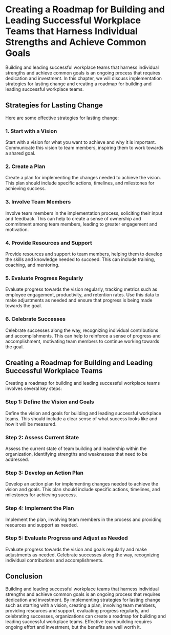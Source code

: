 Creating a Roadmap for Building and Leading Successful Workplace Teams that Harness Individual Strengths and Achieve Common Goals
===========================================================================================================================================================================================

Building and leading successful workplace teams that harness individual strengths and achieve common goals is an ongoing process that requires dedication and investment. In this chapter, we will discuss implementation strategies for lasting change and creating a roadmap for building and leading successful workplace teams.

Strategies for Lasting Change
-----------------------------

Here are some effective strategies for lasting change:

### 1. Start with a Vision

Start with a vision for what you want to achieve and why it is important. Communicate this vision to team members, inspiring them to work towards a shared goal.

### 2. Create a Plan

Create a plan for implementing the changes needed to achieve the vision. This plan should include specific actions, timelines, and milestones for achieving success.

### 3. Involve Team Members

Involve team members in the implementation process, soliciting their input and feedback. This can help to create a sense of ownership and commitment among team members, leading to greater engagement and motivation.

### 4. Provide Resources and Support

Provide resources and support to team members, helping them to develop the skills and knowledge needed to succeed. This can include training, coaching, and mentoring.

### 5. Evaluate Progress Regularly

Evaluate progress towards the vision regularly, tracking metrics such as employee engagement, productivity, and retention rates. Use this data to make adjustments as needed and ensure that progress is being made towards the goal.

### 6. Celebrate Successes

Celebrate successes along the way, recognizing individual contributions and accomplishments. This can help to reinforce a sense of progress and accomplishment, motivating team members to continue working towards the goal.

Creating a Roadmap for Building and Leading Successful Workplace Teams
----------------------------------------------------------------------

Creating a roadmap for building and leading successful workplace teams involves several key steps:

### Step 1: Define the Vision and Goals

Define the vision and goals for building and leading successful workplace teams. This should include a clear sense of what success looks like and how it will be measured.

### Step 2: Assess Current State

Assess the current state of team building and leadership within the organization, identifying strengths and weaknesses that need to be addressed.

### Step 3: Develop an Action Plan

Develop an action plan for implementing changes needed to achieve the vision and goals. This plan should include specific actions, timelines, and milestones for achieving success.

### Step 4: Implement the Plan

Implement the plan, involving team members in the process and providing resources and support as needed.

### Step 5: Evaluate Progress and Adjust as Needed

Evaluate progress towards the vision and goals regularly and make adjustments as needed. Celebrate successes along the way, recognizing individual contributions and accomplishments.

Conclusion
----------

Building and leading successful workplace teams that harness individual strengths and achieve common goals is an ongoing process that requires dedication and investment. By implementing strategies for lasting change such as starting with a vision, creating a plan, involving team members, providing resources and support, evaluating progress regularly, and celebrating successes, organizations can create a roadmap for building and leading successful workplace teams. Effective team building requires ongoing effort and investment, but the benefits are well worth it.
